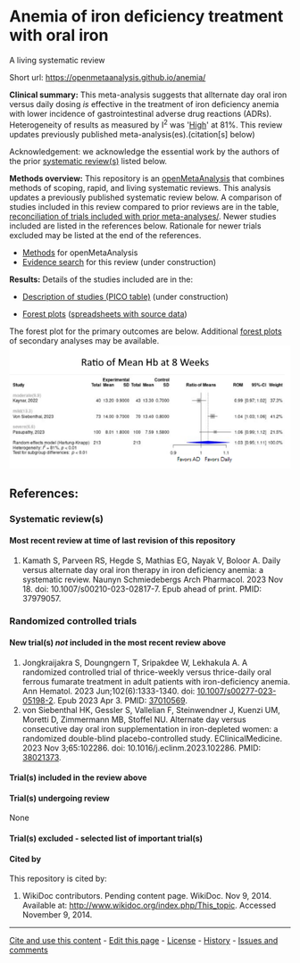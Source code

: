 Anemia of iron deficiency treatment with oral iron
============================================
A living systematic review

Short url: https://openmetaanalysis.github.io/anemia/

**Clinical summary:** This meta-analysis suggests that allternate day oral iron versus daily dosing *is* effective in the treatment of iron deficiency anemia with lower incidence of gastrointestinal adverse drug reactions (ADRs). Heterogeneity of results as measured by I<sup>2</sup> was '[High](https://training.cochrane.org/handbook/current/chapter-10#section-10-10-2)' at 81%. This review updates previously published meta-analysis(es).(citation[s] below)
<!---
Meta-regression of common modulators (year of publication, study size, event rate in the control groups) finds that the outcome of the intervention is effected by xx.

* [Reconciliation of studies and conclusions with prior meta-analyses](files/reconciliation-tables/Reconciliation%20of%20studies%20and%20conclusions.pdf)
* [Keep current with this topic](files/searching/Keep-up.md)
--->
Acknowledgement: we acknowledge the essential work by the authors of the prior [systematic review(s)](#systematic-reviews) listed below.

**Methods overview:** This repository is an [openMetaAnalysis](https://openmetaanalysis.github.io/) that combines methods of scoping, rapid, and living systematic reviews.  This analysis updates a previously published systematic review below. A comparison of studies included in this review compared to prior reviews are in the table, [reconciliation of trials included with prior meta-analyses/](files/reconciliation-tables/Reconciliation%20of%20studies.pdf). Newer studies included are listed in the references below. Rationale for newer trials excluded may be listed at the end of the references. 
* [Methods](http://openmetaanalysis.github.io/methods.html) for openMetaAnalysis
* [Evidence search](files/searching/evidence-search.md) for this review (under construction)

**Results:** Details of the studies included are in the:
* [Description of studies (PICO table)](files/study-details/table-pico.pdf) (under construction)
<!---
* [Reconciliation of studies and conclusions with prior meta-analyses](files/reconciliation-tables/Reconciliation%20of%20studies%20and%20conclusions.pdf) (under construction)
* [Risk of bias assessment](files/study-details/table-bias.pdf) (under construction)
--->
* [Forest plots](../master/files/forest-plots) ([spreadsheets with source data](files/data))
<!---
* [Network plots](../master/files/network) (optional)
--->
The forest plot for the primary outcomes are below. Additional [forest plots](files/forest-plots) of secondary analyses may be available. 
![Principle results](files/forest-plots/Outcome-Primary.png)
<!---
The meta-regression for the primary outcomes are below. Additional [meta-regressions](files/metaregression) of secondary analyses may be available. 
![Principle results for benefit](files/metaregression/Outcome-Primary.png "Principle results for benefit]")

The GRADE Profile is below. ![GRADE Profile](files/GRADE-profiles/Summary-of-findings-table.png "GRADE Profile")
--->
References:
----------------------------------

### Systematic review(s)
#### Most recent review at time of last revision of this repository
1. Kamath S, Parveen RS, Hegde S, Mathias EG, Nayak V, Boloor A. Daily versus alternate day oral iron therapy in iron deficiency anemia: a systematic review. Naunyn Schmiedebergs Arch Pharmacol. 2023 Nov 18. doi: 10.1007/s00210-023-02817-7. Epub ahead of print. PMID: 37979057.

### Randomized controlled trials
#### New trial(s) *not* included in the most recent review above
1. Jongkraijakra S, Doungngern T, Sripakdee W, Lekhakula A. A randomized controlled trial of thrice-weekly versus thrice-daily oral ferrous fumarate treatment in adult patients with iron-deficiency anemia. Ann Hematol. 2023 Jun;102(6):1333-1340. doi: [10.1007/s00277-023-05198-2](http://dx.doi.org/10.1007/s00277-023-05198-2). Epub 2023 Apr 3. PMID: [37010569](http://pubmed.gov/37010569).
2. von Siebenthal HK, Gessler S, Vallelian F, Steinwendner J, Kuenzi UM, Moretti D, Zimmermann MB, Stoffel NU. Alternate day versus consecutive day oral iron supplementation in iron-depleted women: a randomized double-blind placebo-controlled study. EClinicalMedicine. 2023 Nov 3;65:102286. doi: 10.1016/j.eclinm.2023.102286. PMID: [38021373](http://pubmed.gov/38021373). 
   

#### Trial(s) included in the review above

#### Trial(s) undergoing review
None

#### Trial(s) excluded - selected list of important trial(s)

#### Cited by
This repository is cited by:

1. WikiDoc contributors. Pending content page. WikiDoc. Nov 9, 2014. Available at: http://www.wikidoc.org/index.php/This_topic. Accessed November 9, 2014. 

-------------------------------
[Cite and use this content](https://github.com/openMetaAnalysis/openMetaAnalysis.github.io/blob/master/reusing.MD)  - [Edit this page](../../edit/master/README.md) - [License](files/LICENSE.md) - [History](../../commits/master/README.md)  - 
[Issues and comments](../../issues?q=is%3Aboth+is%3Aissue)


